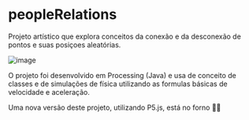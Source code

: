 # peopleRelations

Projeto artístico que explora conceitos da conexão e da desconexão de pontos e suas posiçoes aleatórias.

![image](https://user-images.githubusercontent.com/5594265/131273156-3434def6-91b6-455e-bdfe-ada8bd0f271b.png)


O projeto foi desenvolvido em Processing (Java) e usa de conceito de classes e de simulações de física utilizando as formulas básicas de velocidade e aceleração.

Uma nova versão deste projeto, utilizando P5.js, está no forno 🍞🔥
